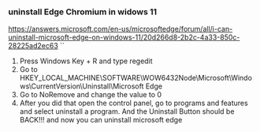 ### uninstall Edge Chromium in widows 11
https://answers.microsoft.com/en-us/microsoftedge/forum/all/i-can-uninstall-microsoft-edge-on-windows-11/20d266d8-2b2c-4a33-850c-28225ad2ec63
``
1. Press Windows Key + R and type regedit
2. Go to HKEY_LOCAL_MACHINE\SOFTWARE\WOW6432Node\Microsoft\Windows\CurrentVersion\Uninstall\Microsoft Edge
3. Go to NoRemove and change the value to 0
4. After you did that open the control panel, go to programs and features and select uninstall a program. And the Uninstall Button should be BACK!!! and now you can uninstall microsoft edge
```
